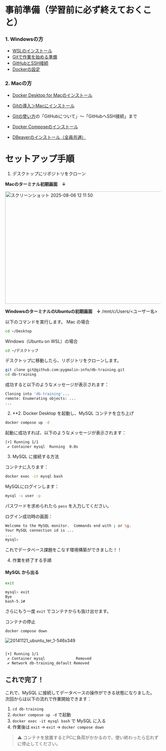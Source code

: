 # 事前準備（学習前に必ず終えておくこと）
### 1. Windowsの方
- [WSLのインストール](https://respawn.littleheroes.jp/w/courses/2285/2351/2352/1284?lhsct=content-1284)
- [Gitで作業を始める準備](https://respawn.littleheroes.jp/w/courses/2285/2351/2353/1286?lhsct=content-1286)
- [GitHubとSSH接続](https://respawn.littleheroes.jp/w/courses/2285/2351/2353/1287?lhsct=content-1287)
- [Dockerの設定](https://respawn.littleheroes.jp/w/courses/2285/2351/2354/1288?lhsct=content-1288)

### 2. Macの方
- [Docker Desktop for Macのインストール](https://respawn.littleheroes.jp/w/courses/596/1357/1380/797?lhsct=content-797)
- [Gitの導入＞Macにインストール](https://respawn.littleheroes.jp/w/courses/595/640/742/277?lhsct=content-277)
- [Gitの使い方](https://respawn.littleheroes.jp/w/courses/595/641)の「GitHubについて」〜「GitHubへSSH接続」まで
- [Docker Composeのインストール](https://respawn.littleheroes.jp/w/courses/596/1356/1375/781?lhsct=content-781)

- [DBeaverのインストール（全員共通）](https://respawn.littleheroes.jp/w/courses/1977/1978/1979/1031?lhsct=content-1031)

# セットアップ手順

1. デスクトップにリポジトリをクローン

**Macのターミナル初期画面　↓**

<img width="573" height="364" alt="スクリーンショット 2025-08-06 12 11 50" src="https://github.com/user-attachments/assets/96b46c81-590c-4099-9e89-2acbe73b5338" />



**WindowsのターミナルのUbuntuの初期画面　↓**
/mnt/c/Users/<ユーザー名>

以下のコマンドを実行します。
Mac の場合
```bash
cd ~/Desktop
```

Windows（Ubuntu on WSL）の場合
```bash
cd ~/デスクトップ
```

デスクトップに移動したら、リポジトリをクローンします。
```bash
git clone git@github.com:pygmalin-info/db-training.git
cd db-training
```

成功すると以下のようなメッセージが表示されます：
```bash
Cloning into 'db-training'...
remote: Enumerating objects: ...
...
```

2. **2. Docker Desktop を起動し、MySQL コンテナを立ち上げ

```bash
docker compose up -d
```

起動に成功すれば、以下のようなメッセージが表示されます：

```bash
[+] Running 1/1
 ✔ Container mysql  Running  0.0s 
```


3. MySQL に接続する方法

コンテナに入ります：

```bash
docker exec -it mysql bash
```

MySQLにログインします：

```bash
mysql -u user -p
```

パスワードを求められたら `pass` を入力してください。


ログイン成功時の画面：
```bash
Welcome to the MySQL monitor.  Commands end with ; or \g.
Your MySQL connection id is ...
...
mysql>
```

これでデータベース課題をこなす環境構築ができました！！


4. 作業を終了する手順

#### MySQL から出る
```bash
exit
```

```bash
mysql> exit
Bye
bash-5.1#
```


さらにもう一度 `exit` でコンテナからも抜け出せます。

コンテナの停止
```bash
docker compose down
```
![20141121_ubuntu_ter_1-546x349](https://github.com/user-attachments/assets/398c9e8a-7280-466c-bdbb-4bb0eb8d53d1)

```bash

[+] Running 1/1
 ✔ Container mysql              Removed 
 ✔ Network db-training_default Removed
```

## これで完了！

これで、MySQL に接続してデータベースの操作ができる状態になりました。  
次回からは以下の流れで作業開始できます：

1. `cd db-training`
2. `docker compose up -d` で起動
3. `docker exec -it mysql bash` で MySQL に入る
4. 作業後は `exit` → `exit` → `docker compose down`

> ⚠ コンテナを放置するとPCに負荷がかかるので、使い終わったら忘れずに停止してください。
